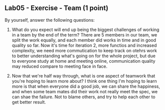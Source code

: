 ## Lab05 - Exercise - Team (1 point)

By yourself, answer the following questions:

1. What do you expect will end up being the biggest challenges of working in a team by the end of the term?
    There are 5 members in our team, we split the work equally, and each member did works in time and in good quality so far.
    Now it's time for iteration 2, more functios and increased complexity, we need more commutication to keep track on otehrs work to better understanding what's going on for the whole project, but due to everyone study at home and meeting online, communication quality may reduced compare to meeting face in face.

2. Now that we're half way through, what is one aspect of teamwork that you're hoping to learn more about?
    I think one thing I'm hoping to learn more is that when everyone did a good job, we can share the happiness, and when some team mates did their work not really meet the spec, we can shae the failure. Not to blame others, and try to help each other to get better result.